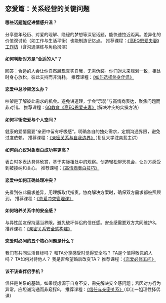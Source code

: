 ## 恋爱篇：关系经营的关键问题
####  哪些话题能促进情感升温？
分享童年经历、对爱的理解、隐秘的梦想等深层话题，能快速拉近距离。差异化的价值观讨论（如工作与生活平衡）也能制造记忆点。
推荐课程：[《高EQ恩爱夫妻》工作坊](http://m.cnjdz.net/gundong/122022_129681.html)（含沟通演练与角色扮演）

#### 如何判断对方是“合适的人”？
   回答：合适的人会让你自然展现真实自我，无需伪装。你们对未来规划一致，相处时身心放松，彼此支持而非消耗。
   推荐课程：[《如何选择终身伴侣》](https://www.thepaper.cn/newsDetail_forward_20170816)

#### 恋爱中总吵架怎么办？
   吵架是了解彼此需求的机会。避免讲道理，学会“示弱”与高情商表达，聚焦问题而非对错。
推荐课程：[6Q教育《高EQ恩爱夫妻》](http://m.cnjdz.net/gundong/122022_129681.html)（解决冲突的实操方法）
#### 如何平衡恋爱与个人空间？
  健康的爱情需要“亲密中留有呼吸感”。明确各自的独处需求，定期沟通界限，避免过度依赖。
推荐课程：[《亲密关系与自我边界》](https://www.puawy.com/6013.html)（复旦大学沈奕斐主讲）

#### 如何向心仪对象表白成功率更高？
   表白时多表达具体欣赏，基于实际相处中的观察。创造轻松聊天机会，让对方感受到被接纳和关心。
   推荐课程：[《高情商表白技巧》](https://www.163.com/dy/article/DQ05DOB80518NEH8.html)

#### 恋爱中如何正确处理冲突？
   先看到彼此需求差异，用理解取代指责。协商解决方案时，确保双方需求都被照顾到。
   推荐课程：[《恋爱冲突管理课》](https://www.163.com/dy/article/JBMETHFB05565GTF.html)

#### 如何培养关系中的安全感？
   与异性朋友保持适当界限，避免破坏伴侣的信任感。安全感需要双方共同维护3。
   推荐课程：[《亲密关系安全感构建》](https://www.jianshu.com/p/5768458ad9cb)

#### 恋爱时必问的五个核心问题是什么？
我们有共同生活目标吗？ 和TA分享感受时觉得安全吗？ TA是个值得敬佩的人吗？ TA如何对待他人？ 我是否希望婚后改变TA？
推荐课程：[《恋爱必修五问》](http://www.easyfang.com/a/2021/1208/011293562.html)

####  该不该查伴侣手机？
信任是关系的基础。如果疑虑源于自身不安，需先解决安全感问题；若因对方行为异常，应坦诚沟通而非窥探8。
推荐课程：[《信任与亲密关系》](https://www.day8.cc/17780.html)（申江一姐理性择偶课）